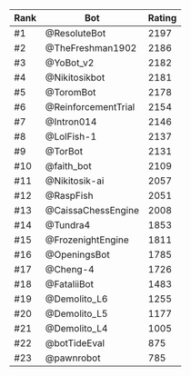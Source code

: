 Rank|Bot|Rating
---|---|---
#1|@ResoluteBot|2197
#2|@TheFreshman1902|2186
#3|@YoBot_v2|2182
#4|@Nikitosikbot|2181
#5|@ToromBot|2178
#6|@ReinforcementTrial|2154
#7|@Intron014|2146
#8|@LolFish-1|2137
#9|@TorBot|2131
#10|@faith_bot|2109
#11|@Nikitosik-ai|2057
#12|@RaspFish|2051
#13|@CaissaChessEngine|2008
#14|@Tundra4|1853
#15|@FrozenightEngine|1811
#16|@OpeningsBot|1785
#17|@Cheng-4|1726
#18|@FataliiBot|1483
#19|@Demolito_L6|1255
#20|@Demolito_L5|1177
#21|@Demolito_L4|1005
#22|@botTideEval|875
#23|@pawnrobot|785

